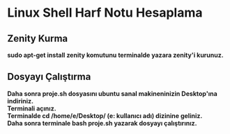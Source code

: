 # Linux Shell Harf Notu Hesaplama
<h2>Zenity Kurma</h2>
<b>sudo apt-get install zenity komutunu terminalde yazara zenity'i kurunuz.</b><br />
<h2>Dosyayı Çalıştırma</h2>
<b>Daha sonra proje.sh dosyasını ubuntu sanal makineninizin Desktop'ına indiriniz.</b><br />
<b>Terminali açınız.</b><br />
<b>Terminalde cd /home/e/Desktop/ (e: kullanıcı adı) dizinine geliniz.<br />
<b>Daha sonra terminale bash proje.sh yazarak dosyayı çalıştırınız.<br />
 
 

